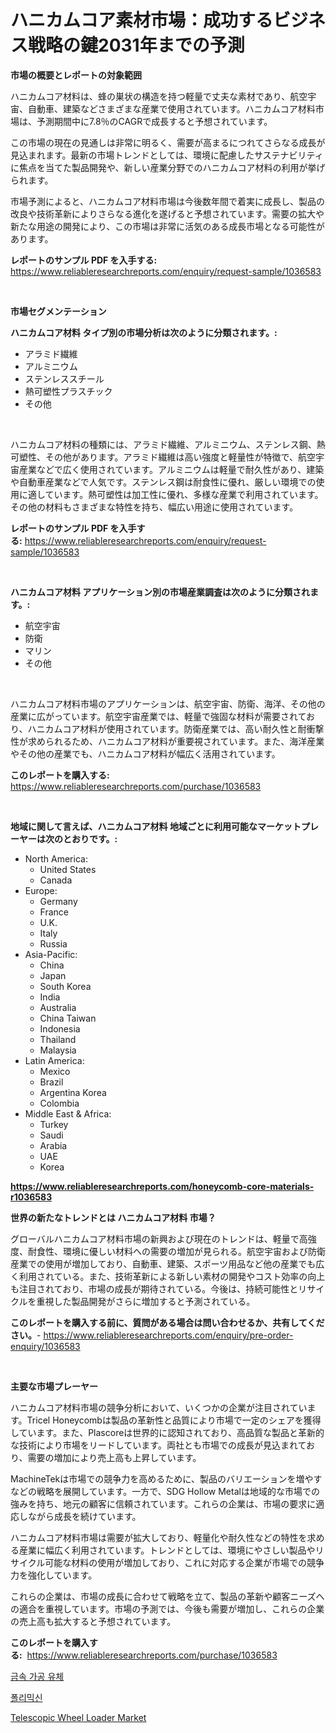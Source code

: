 <p><h1>ハニカムコア素材市場：成功するビジネス戦略の鍵2031年までの予測</h1></p><p><strong>市場の概要とレポートの対象範囲</strong></p>
<p><p>ハニカムコア材料は、蜂の巣状の構造を持つ軽量で丈夫な素材であり、航空宇宙、自動車、建築などさまざまな産業で使用されています。ハニカムコア材料市場は、予測期間中に7.8％のCAGRで成長すると予想されています。</p><p>この市場の現在の見通しは非常に明るく、需要が高まるにつれてさらなる成長が見込まれます。最新の市場トレンドとしては、環境に配慮したサステナビリティに焦点を当てた製品開発や、新しい産業分野でのハニカムコア材料の利用が挙げられます。</p><p>市場予測によると、ハニカムコア材料市場は今後数年間で着実に成長し、製品の改良や技術革新によりさらなる進化を遂げると予想されています。需要の拡大や新たな用途の開発により、この市場は非常に活気のある成長市場となる可能性があります。</p></p>
<p><strong>レポートのサンプル PDF を入手する:</strong> <a href="https://www.reliableresearchreports.com/enquiry/request-sample/1036583">https://www.reliableresearchreports.com/enquiry/request-sample/1036583</a></p>
<p>&nbsp;</p>
<p><strong>市場セグメンテーション</strong></p>
<p><strong>ハニカムコア材料 タイプ別の市場分析は次のように分類されます。:</strong></p>
<p><ul><li>アラミド繊維</li><li>アルミニウム</li><li>ステンレススチール</li><li>熱可塑性プラスチック</li><li>その他</li></ul></p>
<p>&nbsp;</p>
<p><p>ハニカムコア材料の種類には、アラミド繊維、アルミニウム、ステンレス鋼、熱可塑性、その他があります。アラミド繊維は高い強度と軽量性が特徴で、航空宇宙産業などで広く使用されています。アルミニウムは軽量で耐久性があり、建築や自動車産業などで人気です。ステンレス鋼は耐食性に優れ、厳しい環境での使用に適しています。熱可塑性は加工性に優れ、多様な産業で利用されています。その他の材料もさまざまな特性を持ち、幅広い用途に使用されています。</p></p>
<p><strong>レポートのサンプル PDF を入手する:</strong>&nbsp;<a href="https://www.reliableresearchreports.com/enquiry/request-sample/1036583">https://www.reliableresearchreports.com/enquiry/request-sample/1036583</a></p>
<p>&nbsp;</p>
<p><strong> ハニカムコア材料 アプリケーション別の市場産業調査は次のように分類されます。:</strong></p>
<p><ul><li>航空宇宙</li><li>防衛</li><li>マリン</li><li>その他</li></ul></p>
<p>&nbsp;</p>
<p><p>ハニカムコア材料市場のアプリケーションは、航空宇宙、防衛、海洋、その他の産業に広がっています。航空宇宙産業では、軽量で強固な材料が需要されており、ハニカムコア材料が使用されています。防衛産業では、高い耐久性と耐衝撃性が求められるため、ハニカムコア材料が重要視されています。また、海洋産業やその他の産業でも、ハニカムコア材料が幅広く活用されています。</p></p>
<p><strong>このレポートを購入する:</strong>&nbsp; <a href="https://www.reliableresearchreports.com/purchase/1036583">https://www.reliableresearchreports.com/purchase/1036583</a></p>
<p>&nbsp;</p>
<p><strong>地域に関して言えば、ハニカムコア材料 地域ごとに利用可能なマーケットプレーヤーは次のとおりです。:</strong></p>
<p><ul>
    <li>
        North America:
        <ul>
            <li>United States</li>
            <li>Canada</li>
        </ul>
    </li>
    <li>
        Europe:
        <ul>
            <li>Germany</li>
            <li>France</li>
            <li>U.K.</li>
            <li>Italy</li>
            <li>Russia</li>
        </ul>
    </li>
    <li>
        Asia-Pacific:
        <ul>
            <li>China</li>
            <li>Japan</li>
            <li>South Korea</li>
            <li>India</li>
            <li>Australia</li>
            <li>China Taiwan</li>
            <li>Indonesia</li>
            <li>Thailand</li>
            <li>Malaysia</li>
        </ul>
    </li>
    <li>
        Latin America:
        <ul>
            <li>Mexico</li>
            <li>Brazil</li>
            <li>Argentina Korea</li>
            <li>Colombia</li>
        </ul>
    </li>
    <li>
        Middle East & Africa:
        <ul>
            <li>Turkey</li>
            <li>Saudi</li>
            <li>Arabia</li>
            <li>UAE</li>
            <li>Korea</li>
        </ul>
    </li>
    </ul></p>
<p><strong><a href="https://www.reliableresearchreports.com/honeycomb-core-materials-r1036583">https://www.reliableresearchreports.com/honeycomb-core-materials-r1036583</a></strong>&nbsp;</p>
<p><strong>世界の新たなトレンドとは ハニカムコア材料 市場？</strong></p>
<p><p>グローバルハニカムコア材料市場の新興および現在のトレンドは、軽量で高強度、耐食性、環境に優しい材料への需要の増加が見られる。航空宇宙および防衛産業での使用が増加しており、自動車、建築、スポーツ用品など他の産業でも広く利用されている。また、技術革新による新しい素材の開発やコスト効率の向上も注目されており、市場の成長が期待されている。今後は、持続可能性とリサイクルを重視した製品開発がさらに増加すると予測されている。</p></p>
<p><strong>このレポートを購入する前に、質問がある場合は問い合わせるか、共有してください。</strong>- <a href="https://www.reliableresearchreports.com/enquiry/pre-order-enquiry/1036583">https://www.reliableresearchreports.com/enquiry/pre-order-enquiry/1036583</a></p>
<p>&nbsp;</p>
<p><strong>主要な市場プレーヤー</strong></p>
<p><p>ハニカムコア材料市場の競争分析において、いくつかの企業が注目されています。Tricel Honeycombは製品の革新性と品質により市場で一定のシェアを獲得しています。また、Plascoreは世界的に認知されており、高品質な製品と革新的な技術により市場をリードしています。両社とも市場での成長が見込まれており、需要の増加により売上高も上昇しています。</p><p>MachineTekは市場での競争力を高めるために、製品のバリエーションを増やすなどの戦略を展開しています。一方で、SDG Hollow Metalは地域的な市場での強みを持ち、地元の顧客に信頼されています。これらの企業は、市場の要求に適応しながら成長を続けています。</p><p>ハニカムコア材料市場は需要が拡大しており、軽量化や耐久性などの特性を求める産業に幅広く利用されています。トレンドとしては、環境にやさしい製品やリサイクル可能な材料の使用が増加しており、これに対応する企業が市場での競争力を強化しています。</p><p>これらの企業は、市場の成長に合わせて戦略を立て、製品の革新や顧客ニーズへの適合を重視しています。市場の予測では、今後も需要が増加し、これらの企業の売上高も拡大すると予想されています。</p></p>
<p><strong>このレポートを購入する:</strong>&nbsp;&nbsp;<a href="https://www.reliableresearchreports.com/purchase/1036583">https://www.reliableresearchreports.com/purchase/1036583</a></p>
<p><p><a href="https://github.com/TimmyMann6767/Market-Research-Report-List-1/blob/main/899017019619.md">금속 가공 유체</a></p><p><a href="https://github.com/JeromeRtyau89966/Market-Research-Report-List-1/blob/main/714199319620.md">폴리믹신</a></p><p><a href="https://github.com/Airanohannonzb68e5pb53oc1/Market-Research-Report-List-2/blob/main/telescopic-wheel-loader-market.md">Telescopic Wheel Loader Market</a></p></p>